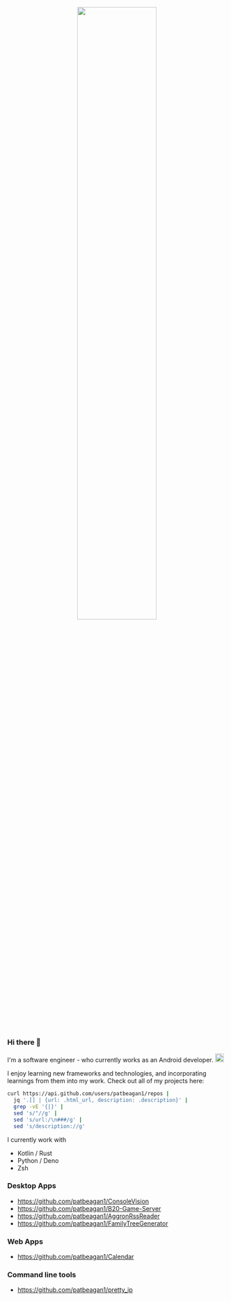 <p align="center">
<img width=60% src="https://user-images.githubusercontent.com/10187351/153775546-556224c7-e4ee-470d-9073-11c310021ac4.png" />
</p>

### Hi there 👋

I'm a software engineer - who currently works as an Android developer. <img src="https://icons.iconarchive.com/icons/cornmanthe3rd/plex-android/72/android-icon.png" height="20" /> 

I enjoy learning new frameworks and technologies, and incorporating learnings from them into my work. Check out all of my projects here: 

<!--- 
vvv Just the urls, as list items
curl https://api.github.com/users/patbeagan1/repos | jq '.[].html_url' | tr '"' ' ' | sed 's/^/-/'
-->
```sh
curl https://api.github.com/users/patbeagan1/repos |
  jq '.[] | {url: .html_url, description: .description}' |
  grep -vE '{|}' |
  sed 's/"//g' |
  sed 's/url:/\n###/g' |
  sed 's/description://g'             
```

I currently work with 
- Kotlin / Rust
- Python / Deno
- Zsh

### Desktop Apps

- https://github.com/patbeagan1/ConsoleVision
- https://github.com/patbeagan1/B20-Game-Server
- https://github.com/patbeagan1/AggronRssReader 
- https://github.com/patbeagan1/FamilyTreeGenerator

### Web Apps
- https://github.com/patbeagan1/Calendar 

### Command line tools

- https://github.com/patbeagan1/pretty_ip 
